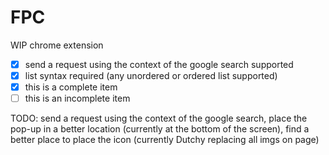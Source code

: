# FPC
WIP chrome extension

- [x] send a request using the context of the google search supported
- [x] list syntax required (any unordered or ordered list supported)
- [x] this is a complete item
- [ ] this is an incomplete item

TODO: send a request using the context of the google search, place the pop-up in a better location (currently at the bottom of the screen), find a better place to place the icon (currently Dutchy replacing all imgs on page)
